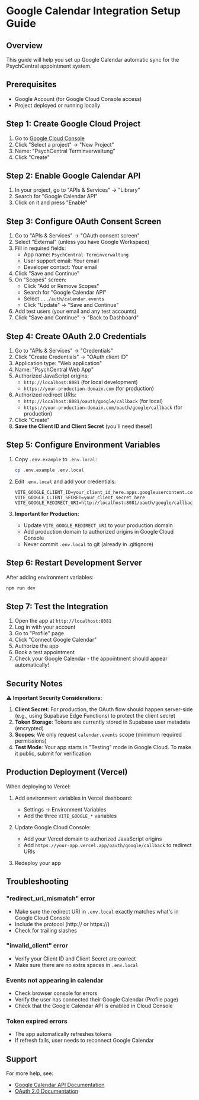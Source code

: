 # Google Calendar Integration Setup Guide

## Overview
This guide will help you set up Google Calendar automatic sync for the PsychCentral appointment system.

## Prerequisites
- Google Account (for Google Cloud Console access)
- Project deployed or running locally

## Step 1: Create Google Cloud Project

1. Go to [Google Cloud Console](https://console.cloud.google.com/)
2. Click "Select a project" → "New Project"
3. Name: "PsychCentral Terminverwaltung"
4. Click "Create"

## Step 2: Enable Google Calendar API

1. In your project, go to "APIs & Services" → "Library"
2. Search for "Google Calendar API"
3. Click on it and press "Enable"

## Step 3: Configure OAuth Consent Screen

1. Go to "APIs & Services" → "OAuth consent screen"
2. Select "External" (unless you have Google Workspace)
3. Fill in required fields:
   - App name: `PsychCentral Terminverwaltung`
   - User support email: Your email
   - Developer contact: Your email
4. Click "Save and Continue"
5. On "Scopes" screen:
   - Click "Add or Remove Scopes"
   - Search for "Google Calendar API"
   - Select `.../auth/calendar.events`
   - Click "Update" → "Save and Continue"
6. Add test users (your email and any test accounts)
7. Click "Save and Continue" → "Back to Dashboard"

## Step 4: Create OAuth 2.0 Credentials

1. Go to "APIs & Services" → "Credentials"
2. Click "Create Credentials" → "OAuth client ID"
3. Application type: "Web application"
4. Name: "PsychCentral Web App"
5. Authorized JavaScript origins:
   - `http://localhost:8081` (for local development)
   - `https://your-production-domain.com` (for production)
6. Authorized redirect URIs:
   - `http://localhost:8081/oauth/google/callback` (for local)
   - `https://your-production-domain.com/oauth/google/callback` (for production)
7. Click "Create"
8. **Save the Client ID and Client Secret** (you'll need these!)

## Step 5: Configure Environment Variables

1. Copy `.env.example` to `.env.local`:
   ```bash
   cp .env.example .env.local
   ```

2. Edit `.env.local` and add your credentials:
   ```env
   VITE_GOOGLE_CLIENT_ID=your_client_id_here.apps.googleusercontent.com
   VITE_GOOGLE_CLIENT_SECRET=your_client_secret_here
   VITE_GOOGLE_REDIRECT_URI=http://localhost:8081/oauth/google/callback
   ```

3. **Important for Production:**
   - Update `VITE_GOOGLE_REDIRECT_URI` to your production domain
   - Add production domain to authorized origins in Google Cloud Console
   - Never commit `.env.local` to git (already in .gitignore)

## Step 6: Restart Development Server

After adding environment variables:
```bash
npm run dev
```

## Step 7: Test the Integration

1. Open the app at `http://localhost:8081`
2. Log in with your account
3. Go to "Profile" page
4. Click "Connect Google Calendar"
5. Authorize the app
6. Book a test appointment
7. Check your Google Calendar - the appointment should appear automatically!

## Security Notes

⚠️ **Important Security Considerations:**

1. **Client Secret**: For production, the OAuth flow should happen server-side (e.g., using Supabase Edge Functions) to protect the client secret
2. **Token Storage**: Tokens are currently stored in Supabase user metadata (encrypted)
3. **Scopes**: We only request `calendar.events` scope (minimum required permissions)
4. **Test Mode**: Your app starts in "Testing" mode in Google Cloud. To make it public, submit for verification

## Production Deployment (Vercel)

When deploying to Vercel:

1. Add environment variables in Vercel dashboard:
   - Settings → Environment Variables
   - Add the three `VITE_GOOGLE_*` variables

2. Update Google Cloud Console:
   - Add your Vercel domain to authorized JavaScript origins
   - Add `https://your-app.vercel.app/oauth/google/callback` to redirect URIs

3. Redeploy your app

## Troubleshooting

### "redirect_uri_mismatch" error
- Make sure the redirect URI in `.env.local` exactly matches what's in Google Cloud Console
- Include the protocol (http:// or https://)
- Check for trailing slashes

### "invalid_client" error
- Verify your Client ID and Client Secret are correct
- Make sure there are no extra spaces in `.env.local`

### Events not appearing in calendar
- Check browser console for errors
- Verify the user has connected their Google Calendar (Profile page)
- Check that the Google Calendar API is enabled in Cloud Console

### Token expired errors
- The app automatically refreshes tokens
- If refresh fails, user needs to reconnect Google Calendar

## Support

For more help, see:
- [Google Calendar API Documentation](https://developers.google.com/calendar/api/guides/overview)
- [OAuth 2.0 Documentation](https://developers.google.com/identity/protocols/oauth2)

